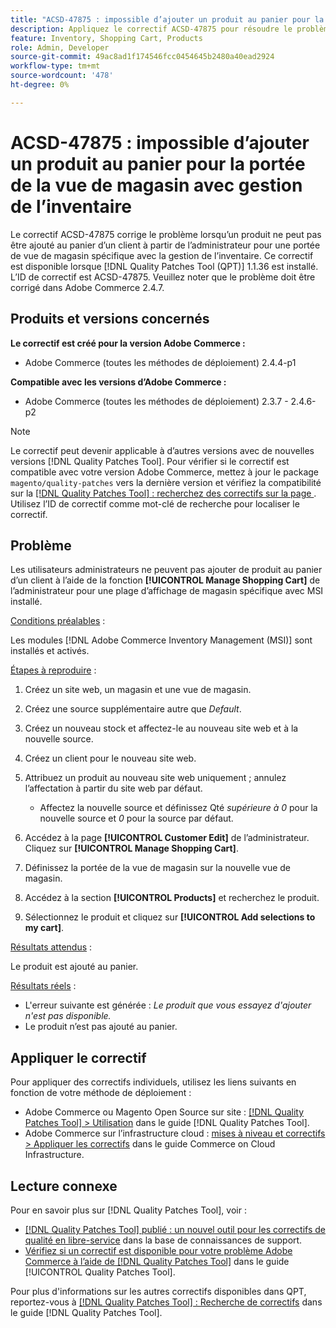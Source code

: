 ```yaml
---
title: "ACSD-47875 : impossible d’ajouter un produit au panier pour la portée de la vue de magasin avec gestion de l’inventaire"
description: Appliquez le correctif ACSD-47875 pour résoudre le problème Adobe Commerce en raison duquel un produit ne peut pas être ajouté au panier d’un client par l’administrateur pour une portée de vue de magasin spécifique avec la gestion de l’inventaire.
feature: Inventory, Shopping Cart, Products
role: Admin, Developer
source-git-commit: 49ac8ad1f174546fcc0454645b2480a40ead2924
workflow-type: tm+mt
source-wordcount: '478'
ht-degree: 0%

---
```


# ACSD-47875 : impossible d’ajouter un produit au panier pour la portée de la vue de magasin avec gestion de l’inventaire

Le correctif ACSD-47875 corrige le problème lorsqu’un produit ne peut pas être ajouté au panier d’un client à partir de l’administrateur pour une portée de vue de magasin spécifique avec la gestion de l’inventaire. Ce correctif est disponible lorsque [!DNL Quality Patches Tool (QPT)] 1.1.36 est installé. L’ID de correctif est ACSD-47875. Veuillez noter que le problème doit être corrigé dans Adobe Commerce 2.4.7.

## Produits et versions concernés

**Le correctif est créé pour la version Adobe Commerce :**

* Adobe Commerce (toutes les méthodes de déploiement) 2.4.4-p1

**Compatible avec les versions d’Adobe Commerce :**

* Adobe Commerce (toutes les méthodes de déploiement) 2.3.7 - 2.4.6-p2

>[!NOTE]
>
>Le correctif peut devenir applicable à d’autres versions avec de nouvelles versions [!DNL Quality Patches Tool]. Pour vérifier si le correctif est compatible avec votre version Adobe Commerce, mettez à jour le package `magento/quality-patches` vers la dernière version et vérifiez la compatibilité sur la [[!DNL Quality Patches Tool] : recherchez des correctifs sur la page ](https://experienceleague.adobe.com/tools/commerce-quality-patches/index.html). Utilisez l’ID de correctif comme mot-clé de recherche pour localiser le correctif.

## Problème

Les utilisateurs administrateurs ne peuvent pas ajouter de produit au panier d’un client à l’aide de la fonction **[!UICONTROL Manage Shopping Cart]** de l’administrateur pour une plage d’affichage de magasin spécifique avec MSI installé.

<u>Conditions préalables</u> :

Les modules [!DNL Adobe Commerce Inventory Management (MSI)] sont installés et activés.

<u>Étapes à reproduire</u> :

1. Créez un site web, un magasin et une vue de magasin.
1. Créez une source supplémentaire autre que *Default*.
1. Créez un nouveau stock et affectez-le au nouveau site web et à la nouvelle source.
1. Créez un client pour le nouveau site web.
1. Attribuez un produit au nouveau site web uniquement ; annulez l’affectation à partir du site web par défaut.

   * Affectez la nouvelle source et définissez Qté *supérieure à 0* pour la nouvelle source et *0* pour la source par défaut.

1. Accédez à la page **[!UICONTROL Customer Edit]** de l’administrateur. Cliquez sur **[!UICONTROL Manage Shopping Cart]**.
1. Définissez la portée de la vue de magasin sur la nouvelle vue de magasin.
1. Accédez à la section **[!UICONTROL Products]** et recherchez le produit.
1. Sélectionnez le produit et cliquez sur **[!UICONTROL Add selections to my cart]**.

<u>Résultats attendus</u> :

Le produit est ajouté au panier.

<u>Résultats réels</u> :

* L&#39;erreur suivante est générée : *Le produit que vous essayez d&#39;ajouter n&#39;est pas disponible.*
* Le produit n’est pas ajouté au panier.

## Appliquer le correctif

Pour appliquer des correctifs individuels, utilisez les liens suivants en fonction de votre méthode de déploiement :

* Adobe Commerce ou Magento Open Source sur site : [[!DNL Quality Patches Tool] > Utilisation](https://experienceleague.adobe.com/docs/commerce-operations/tools/quality-patches-tool/usage.html) dans le guide [!DNL Quality Patches Tool].
* Adobe Commerce sur l’infrastructure cloud : [mises à niveau et correctifs > Appliquer les correctifs](https://experienceleague.adobe.com/docs/commerce-cloud-service/user-guide/develop/upgrade/apply-patches.html) dans le guide Commerce on Cloud Infrastructure.

## Lecture connexe

Pour en savoir plus sur [!DNL Quality Patches Tool], voir :

* [[!DNL Quality Patches Tool] publié : un nouvel outil pour les correctifs de qualité en libre-service](https://experienceleague.adobe.com/en/docs/commerce-knowledge-base/kb/announcements/commerce-announcements/magento-quality-patches-released-new-tool-to-self-serve-quality-patches) dans la base de connaissances de support.
* [Vérifiez si un correctif est disponible pour votre problème Adobe Commerce à l’aide de  [!DNL Quality Patches Tool]](/help/tools/quality-patches-tool/patches-available-in-qpt/check-patch-for-magento-issue-with-magento-quality-patches.md) dans le guide [!UICONTROL Quality Patches Tool].


Pour plus d&#39;informations sur les autres correctifs disponibles dans QPT, reportez-vous à [[!DNL Quality Patches Tool] : Recherche de correctifs](https://experienceleague.adobe.com/tools/commerce-quality-patches/index.html) dans le guide [!DNL Quality Patches Tool].
